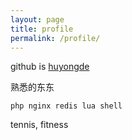 ```yaml
---
layout: page 
title: profile 
permalink: /profile/
---
```


github is [huyongde](https://github.com/huyongde)

熟悉的东东

`php nginx redis lua shell`

tennis, fitness
